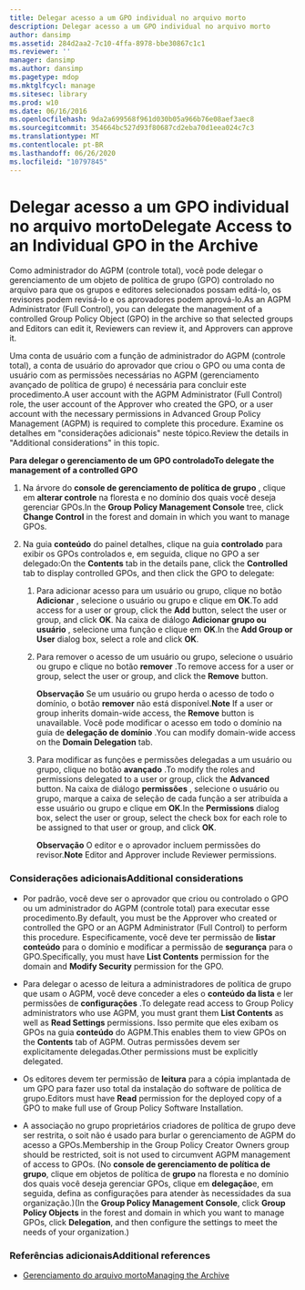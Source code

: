 ```yaml
---
title: Delegar acesso a um GPO individual no arquivo morto
description: Delegar acesso a um GPO individual no arquivo morto
author: dansimp
ms.assetid: 284d2aa2-7c10-4ffa-8978-bbe30867c1c1
ms.reviewer: ''
manager: dansimp
ms.author: dansimp
ms.pagetype: mdop
ms.mktglfcycl: manage
ms.sitesec: library
ms.prod: w10
ms.date: 06/16/2016
ms.openlocfilehash: 9da2a699568f961d030b05a966b76e08aef3aec8
ms.sourcegitcommit: 354664bc527d93f80687cd2eba70d1eea024c7c3
ms.translationtype: MT
ms.contentlocale: pt-BR
ms.lasthandoff: 06/26/2020
ms.locfileid: "10797845"
---
```

# <span data-ttu-id="39b8f-103">Delegar acesso a um GPO individual no arquivo morto</span><span class="sxs-lookup"><span data-stu-id="39b8f-103">Delegate Access to an Individual GPO in the Archive</span></span>


<span data-ttu-id="39b8f-104">Como administrador do AGPM (controle total), você pode delegar o gerenciamento de um objeto de política de grupo (GPO) controlado no arquivo para que os grupos e editores selecionados possam editá-lo, os revisores podem revisá-lo e os aprovadores podem aprová-lo.</span><span class="sxs-lookup"><span data-stu-id="39b8f-104">As an AGPM Administrator (Full Control), you can delegate the management of a controlled Group Policy Object (GPO) in the archive so that selected groups and Editors can edit it, Reviewers can review it, and Approvers can approve it.</span></span>

<span data-ttu-id="39b8f-105">Uma conta de usuário com a função de administrador do AGPM (controle total), a conta de usuário do aprovador que criou o GPO ou uma conta de usuário com as permissões necessárias no AGPM (gerenciamento avançado de política de grupo) é necessária para concluir este procedimento.</span><span class="sxs-lookup"><span data-stu-id="39b8f-105">A user account with the AGPM Administrator (Full Control) role, the user account of the Approver who created the GPO, or a user account with the necessary permissions in Advanced Group Policy Management (AGPM) is required to complete this procedure.</span></span> <span data-ttu-id="39b8f-106">Examine os detalhes em "considerações adicionais" neste tópico.</span><span class="sxs-lookup"><span data-stu-id="39b8f-106">Review the details in "Additional considerations" in this topic.</span></span>

**<span data-ttu-id="39b8f-107">Para delegar o gerenciamento de um GPO controlado</span><span class="sxs-lookup"><span data-stu-id="39b8f-107">To delegate the management of a controlled GPO</span></span>**

1.  <span data-ttu-id="39b8f-108">Na árvore do **console de gerenciamento de política de grupo** , clique em **alterar controle** na floresta e no domínio dos quais você deseja gerenciar GPOs.</span><span class="sxs-lookup"><span data-stu-id="39b8f-108">In the **Group Policy Management Console** tree, click **Change Control** in the forest and domain in which you want to manage GPOs.</span></span>

2.  <span data-ttu-id="39b8f-109">Na guia **conteúdo** do painel detalhes, clique na guia **controlado** para exibir os GPOs controlados e, em seguida, clique no GPO a ser delegado:</span><span class="sxs-lookup"><span data-stu-id="39b8f-109">On the **Contents** tab in the details pane, click the **Controlled** tab to display controlled GPOs, and then click the GPO to delegate:</span></span>

    1.  <span data-ttu-id="39b8f-110">Para adicionar acesso para um usuário ou grupo, clique no botão **Adicionar** , selecione o usuário ou grupo e clique em **OK**.</span><span class="sxs-lookup"><span data-stu-id="39b8f-110">To add access for a user or group, click the **Add** button, select the user or group, and click **OK**.</span></span> <span data-ttu-id="39b8f-111">Na caixa de diálogo **Adicionar grupo ou usuário** , selecione uma função e clique em **OK**.</span><span class="sxs-lookup"><span data-stu-id="39b8f-111">In the **Add Group or User** dialog box, select a role and click **OK**.</span></span>

    2.  <span data-ttu-id="39b8f-112">Para remover o acesso de um usuário ou grupo, selecione o usuário ou grupo e clique no botão **remover** .</span><span class="sxs-lookup"><span data-stu-id="39b8f-112">To remove access for a user or group, select the user or group, and click the **Remove** button.</span></span>

        <span data-ttu-id="39b8f-113">**Observação**  Se um usuário ou grupo herda o acesso de todo o domínio, o botão **remover** não está disponível.</span><span class="sxs-lookup"><span data-stu-id="39b8f-113">**Note** If a user or group inherits domain-wide access, the **Remove** button is unavailable.</span></span> <span data-ttu-id="39b8f-114">Você pode modificar o acesso em todo o domínio na guia de **delegação de domínio** .</span><span class="sxs-lookup"><span data-stu-id="39b8f-114">You can modify domain-wide access on the **Domain Delegation** tab.</span></span>

         

    3.  <span data-ttu-id="39b8f-115">Para modificar as funções e permissões delegadas a um usuário ou grupo, clique no botão **avançado** .</span><span class="sxs-lookup"><span data-stu-id="39b8f-115">To modify the roles and permissions delegated to a user or group, click the **Advanced** button.</span></span> <span data-ttu-id="39b8f-116">Na caixa de diálogo **permissões** , selecione o usuário ou grupo, marque a caixa de seleção de cada função a ser atribuída a esse usuário ou grupo e clique em **OK**.</span><span class="sxs-lookup"><span data-stu-id="39b8f-116">In the **Permissions** dialog box, select the user or group, select the check box for each role to be assigned to that user or group, and click **OK**.</span></span>

        <span data-ttu-id="39b8f-117">**Observação**  O editor e o aprovador incluem permissões do revisor.</span><span class="sxs-lookup"><span data-stu-id="39b8f-117">**Note** Editor and Approver include Reviewer permissions.</span></span>

         

### <span data-ttu-id="39b8f-118">Considerações adicionais</span><span class="sxs-lookup"><span data-stu-id="39b8f-118">Additional considerations</span></span>

-   <span data-ttu-id="39b8f-119">Por padrão, você deve ser o aprovador que criou ou controlado o GPO ou um administrador do AGPM (controle total) para executar esse procedimento.</span><span class="sxs-lookup"><span data-stu-id="39b8f-119">By default, you must be the Approver who created or controlled the GPO or an AGPM Administrator (Full Control) to perform this procedure.</span></span> <span data-ttu-id="39b8f-120">Especificamente, você deve ter permissão de **listar conteúdo** para o domínio e modificar a permissão de **segurança** para o GPO.</span><span class="sxs-lookup"><span data-stu-id="39b8f-120">Specifically, you must have **List Contents** permission for the domain and **Modify Security** permission for the GPO.</span></span>

-   <span data-ttu-id="39b8f-121">Para delegar o acesso de leitura a administradores de política de grupo que usam o AGPM, você deve conceder a eles o **conteúdo da lista** e ler permissões de **configurações** .</span><span class="sxs-lookup"><span data-stu-id="39b8f-121">To delegate read access to Group Policy administrators who use AGPM, you must grant them **List Contents** as well as **Read Settings** permissions.</span></span> <span data-ttu-id="39b8f-122">Isso permite que eles exibam os GPOs na guia **conteúdo** do AGPM.</span><span class="sxs-lookup"><span data-stu-id="39b8f-122">This enables them to view GPOs on the **Contents** tab of AGPM.</span></span> <span data-ttu-id="39b8f-123">Outras permissões devem ser explicitamente delegadas.</span><span class="sxs-lookup"><span data-stu-id="39b8f-123">Other permissions must be explicitly delegated.</span></span>

-   <span data-ttu-id="39b8f-124">Os editores devem ter permissão de **leitura** para a cópia implantada de um GPO para fazer uso total da instalação do software de política de grupo.</span><span class="sxs-lookup"><span data-stu-id="39b8f-124">Editors must have **Read** permission for the deployed copy of a GPO to make full use of Group Policy Software Installation.</span></span>

-   <span data-ttu-id="39b8f-125">A associação no grupo proprietários criadores de política de grupo deve ser restrita, o soit não é usado para burlar o gerenciamento de AGPM do acesso a GPOs.</span><span class="sxs-lookup"><span data-stu-id="39b8f-125">Membership in the Group Policy Creator Owners group should be restricted, soit is not used to circumvent AGPM management of access to GPOs.</span></span> <span data-ttu-id="39b8f-126">(No **console de gerenciamento de política de grupo**, clique em objetos de política de **grupo** na floresta e no domínio dos quais você deseja gerenciar GPOs, clique em **delegação**e, em seguida, defina as configurações para atender às necessidades da sua organização.)</span><span class="sxs-lookup"><span data-stu-id="39b8f-126">(In the **Group Policy Management Console**, click **Group Policy Objects** in the forest and domain in which you want to manage GPOs, click **Delegation**, and then configure the settings to meet the needs of your organization.)</span></span>

### <span data-ttu-id="39b8f-127">Referências adicionais</span><span class="sxs-lookup"><span data-stu-id="39b8f-127">Additional references</span></span>

-   [<span data-ttu-id="39b8f-128">Gerenciamento do arquivo morto</span><span class="sxs-lookup"><span data-stu-id="39b8f-128">Managing the Archive</span></span>](managing-the-archive-agpm40.md)

 

 





